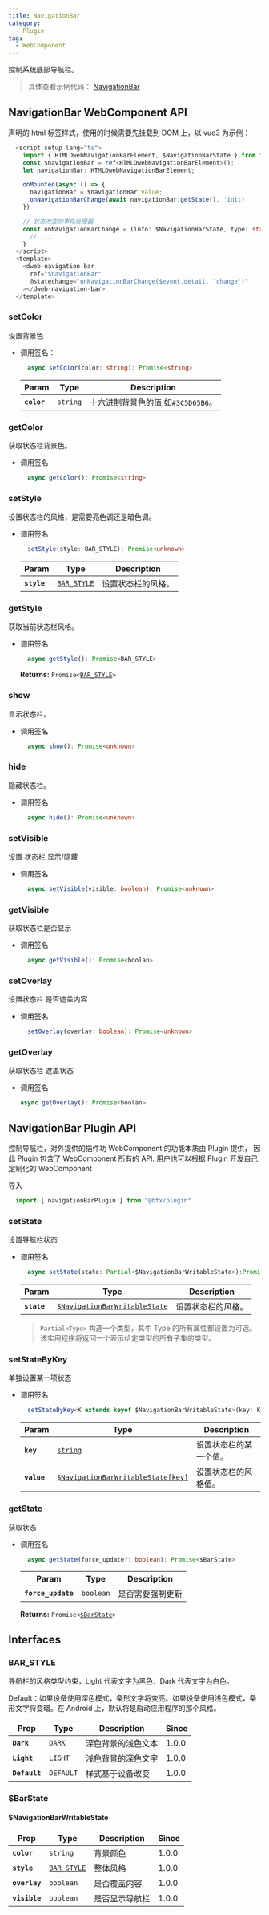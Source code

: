 ```yaml
---
title: NavigationBar
category:
  - Plugin
tag:
  - WebComponent
---
```


控制系统底部导航栏。

> 具体查看示例代码： [NavigationBar](https://github.com/BioforestChain/dweb_browser/blob/main/plaoc/demo/src/pages/NavigationBar.vue)

## NavigationBar WebComponent API

  声明的 html 标签样式，使用的时候需要先挂载到 DOM 上，以 vue3 为示例：

  ```ts
    <script setup lang="ts">
      import { HTMLDwebNavigationBarElement, $NavigationBarState } from "@bfex/plugin";
      const $navigationBar = ref<HTMLDwebNavigationBarElement>();
      let navigationBar: HTMLDwebNavigationBarElement;

      onMounted(async () => {
        navigationBar = $navigationBar.value;
        onNavigationBarChange(await navigationBar.getState(), 'init)
      })

      // 状态改变的事件处理器
      const onNavigationBarChange = (info: $NavigationBarState, type: string) =>{
        // ...
      }
    </script>
    <template>
      <dweb-navigation-bar
        ref="$navigationBar"
        @statechange="onNavigationBarChange($event.detail, 'change')"
      ></dweb-navigation-bar>
    </template>
  ```

### setColor

  设置背景色

  - 调用签名：

    ```typescript
      async setColor(color: string): Promise<string>
    ```

    | Param       | Type                | Description                        |
    | ----------- | ------------------- | ---------------------------------- |
    | **`color`** | <code>string</code> | 十六进制背景色的值,如`#3C5D65B6`。     |

### getColor

获取状态栏背景色。

- 调用签名

  ```ts
    async getColor(): Promise<string>
  ```

### setStyle

  设置状态栏的风格，是需要亮色调还是暗色调。

  - 调用签名

    ```ts
      setStyle(style: BAR_STYLE): Promise<unknown>
    ```

    | Param       | Type                                            | Description        |
    | ----------- | ----------------------------------------------- | ------------------ |
    | **`style`** | <code><a href="#bar-style">BAR_STYLE</a></code> | 设置状态栏的风格。 |

### getStyle

  获取当前状态栏风格。

  - 调用签名

    ```ts
      async getStyle(): Promise<BAR_STYLE>
    ```

    **Returns:** <code>Promise&lt;<a href="#bar-style">BAR_STYLE</a>&gt;</code>

### show

  显示状态栏。

  - 调用签名

    ```ts
      async show(): Promise<unknown>
    ```

### hide

  隐藏状态栏。

  - 调用签名

    ```ts
      async hide(): Promise<unknown>
    ```

### setVisible

  设置 状态栏 显示/隐藏

  - 调用签名

    ```ts
      async setVisible(visible: boolean): Promise<unknown>
    ```

### getVisible

  获取状态栏是否显示

  - 调用签名

    ```ts
      async getVisible(): Promise<boolan>
    ```

### setOverlay

  设置状态栏 是否遮盖内容

  - 调用签名

    ```ts
      setOverlay(overlay: boolean): Promise<unknown>
    ```

### getOverlay

  获取状态栏 遮盖状态

  - 调用签名
    ```ts
    async getOverlay(): Promise<boolan>
    ```

## NavigationBar Plugin API

  控制导航栏，对外提供的插件功 WebComponent 的功能本质由 Plugin 提供， 因此 Plugin 包含了 WebComponent 所有的 API.
  用户也可以根据 Plugin 开发自己定制化的 WebComponent

  导入

  ```ts
    import { navigationBarPlugin } from "@bfx/plugin"
  ```
 
### setState
  
  设置导航栏状态

  - 调用签名

    ```typescript
      async setState(state: Partial<$NavigationBarWritableState>):Promise<void>
    ```

    | Param       | Type                                                                       | Description        |
    | ----------- | -------------------------------------------------------------------------- | ------------------ |
    | **`state`** | <code><a href="#navigationbarwritablestate">$NavigationBarWritableState</a></code> | 设置状态栏的风格。 |

    > `Partial<Type>` 构造一个类型，其中 Type 的所有属性都设置为可选。该实用程序将返回一个表示给定类型的所有子集的类型。

### setStateByKey
  单独设置某一项状态

  - 调用签名

    ```ts
      setStateByKey<K extends keyof $NavigationBarWritableState>(key: K, value: $NavigationBarWritableState[key]): Promise<void>
    ```

    | Param       | Type                                                                            | Description            |
    | ----------- | ------------------------------------------------------------------------------- | ---------------------- |
    | **`key`**   | <code><a href="#navigationbarwritablestate">string</a></code>                       | 设置状态栏的某一个值。 |
    | **`value`** | <code><a href="#navigationbarwritablestate">$NavigationBarWritableState[key]</a></code> | 设置状态栏的风格值。   |

### getState

  获取状态

  - 调用签名

    ```ts
      async getState(force_update?: boolean): Promise<$BarState>
    ```

    | Param              | Type                 | Description       |
    | ------------------ | -------------------- | ----------------- |
    | **`force_update`** | <code>boolean</code> | 是否需要强制更新     |

    **Returns:** <code>Promise&lt;<a href="#barstate">$BarState</a>&gt;</code>

## Interfaces
  ### BAR_STYLE

  导航栏的风格类型约束，Light 代表文字为黑色，Dark 代表文字为白色。

  Default：如果设备使用深色模式，条形文字将变亮。如果设备使用浅色模式，条形文字将变暗。在 Android 上，默认将是启动应用程序的那个风格。

  | Prop          | Type                 | Description        | Since |
  | ------------- | -------------------- | ------------------ | ----- |
  | **`Dark`**    | <code>DARK</code>    | 深色背景的浅色文本 | 1.0.0 |
  | **`Light`**   | <code>LIGHT</code>   | 浅色背景的深色文字 | 1.0.0 |
  | **`Default`** | <code>DEFAULT</code> | 样式基于设备改变   | 1.0.0 |

  ### $BarState
  #### $NavigationBarWritableState

  | Prop          | Type                                            | Description    | Since |
  | ------------- | ----------------------------------------------- | -------------- | ----- |
  | **`color`**   | <code>string</code>                             | 背景颜色         | 1.0.0 |
  | **`style`**   | <code><a href="#bar-style">BAR_STYLE</a></code> | 整体风格         | 1.0.0 |
  | **`overlay`** | <code>boolean</code>                            | 是否覆盖内容     | 1.0.0 |
  | **`visible`** | <code>boolean</code>                            | 是否显示导航栏    | 1.0.0 |